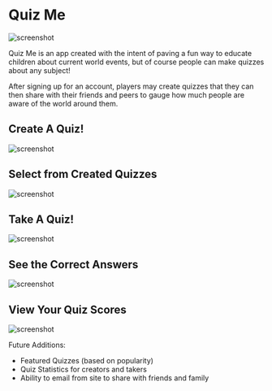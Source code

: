 Quiz Me
=============
![screenshot](https://lh6.googleusercontent.com/-7vARDp7zqyw/UmXeMc_wEmI/AAAAAAAAArs/yKhjaTfIKME/w948-h535-no/Screen+Shot+2013-10-21+at+10.06.39+PM.png)

Quiz Me is an app created with the intent of paving a fun way to educate children about current world events, but of course people can make quizzes about any subject!

After signing up for an account, players may create quizzes that they can then share with their friends and peers to gauge how much people are aware of the world around them.

Create A Quiz!
-----------------
![screenshot](https://lh6.googleusercontent.com/-qhuuG7s8dxc/UmXeM2arqfI/AAAAAAAAAr0/pXcPgTB2MjU/w948-h538-no/Screen+Shot+2013-10-21+at+10.06.54+PM.png)

Select from Created Quizzes
-----------------
![screenshot](https://lh6.googleusercontent.com/-aFFlMYc4X4o/UmXeMkJ--8I/AAAAAAAAArw/E3XAndLc2CE/w948-h536-no/Screen+Shot+2013-10-21+at+10.07.24+PM.png)

Take A Quiz!
-----------------
![screenshot](https://lh6.googleusercontent.com/-6gUvgxH2aYY/UmXeMNxvbSI/AAAAAAAAArk/MZPNlmFPmOM/w948-h537-no/Screen+Shot+2013-10-21+at+10.08.00+PM.png)

See the Correct Answers
-----------------
![screenshot](https://lh6.googleusercontent.com/-6gUvgxH2aYY/UmXeMNxvbSI/AAAAAAAAArk/MZPNlmFPmOM/w948-h537-no/Screen+Shot+2013-10-21+at+10.08.00+PM.png)

View Your Quiz Scores
-----------------
![screenshot](https://lh6.googleusercontent.com/-b-v7bUPnk9A/UmXeVFwstXI/AAAAAAAAAr8/6huZADvxeG4/w948-h534-no/Screen+Shot+2013-10-21+at+10.09.12+PM.png)

Future Additions:
- Featured Quizzes (based on popularity)
- Quiz Statistics for creators and takers
- Ability to email from site to share with friends and family
